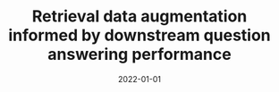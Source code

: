---
title: "Retrieval data augmentation informed by downstream question answering performance"
collection: publications
permalink: /publication/2022-01-01-Retrieval-data-augmentation-informed-by-downstream-question-answering-performance
date: 2022-01-01
venue: 'Proceedings of the Fifth Fact Extraction and VERification Workshop (FEVER)'
---